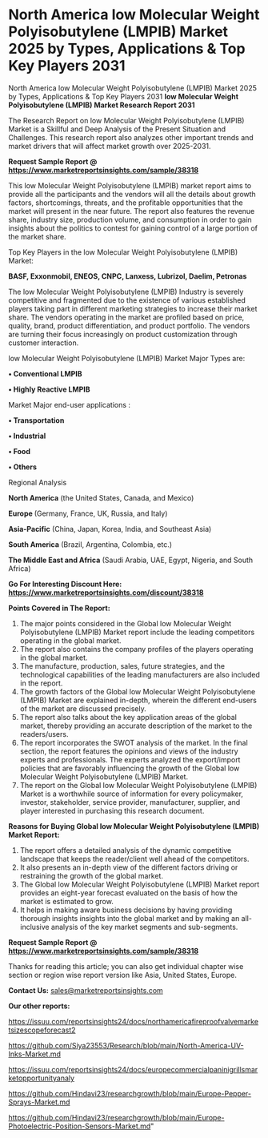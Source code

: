 # North America low Molecular Weight Polyisobutylene (LMPIB) Market 2025 by Types, Applications & Top Key Players 2031
North America low Molecular Weight Polyisobutylene (LMPIB) Market 2025 by Types, Applications & Top Key Players 2031
<strong>low Molecular Weight Polyisobutylene (LMPIB) Market Research Report 2031</strong>

The Research Report on low Molecular Weight Polyisobutylene (LMPIB) Market is a Skillful and Deep Analysis of the Present Situation and Challenges. This research report also analyzes other important trends and market drivers that will affect market growth over 2025-2031.

<strong>Request Sample Report @ <a href=https://www.marketreportsinsights.com/sample/38318>https://www.marketreportsinsights.com/sample/38318</a></strong>

This low Molecular Weight Polyisobutylene (LMPIB) market report aims to provide all the participants and the vendors will all the details about growth factors, shortcomings, threats, and the profitable opportunities that the market will present in the near future. The report also features the revenue share, industry size, production volume, and consumption in order to gain insights about the politics to contest for gaining control of a large portion of the market share.

Top Key Players in the low Molecular Weight Polyisobutylene (LMPIB) Market:

<strong>BASF, Exxonmobil, ENEOS, CNPC, Lanxess, Lubrizol, Daelim, Petronas</strong>

The low Molecular Weight Polyisobutylene (LMPIB) Industry is severely competitive and fragmented due to the existence of various established players taking part in different marketing strategies to increase their market share. The vendors operating in the market are profiled based on price, quality, brand, product differentiation, and product portfolio. The vendors are turning their focus increasingly on product customization through customer interaction.

low Molecular Weight Polyisobutylene (LMPIB) Market Major Types are:

<strong>•  Conventional LMPIB

•  Highly Reactive LMPIB</strong>

Market Major end-user applications :

<strong>•  Transportation

•  Industrial

•  Food

•  Others</strong>

Regional Analysis

</u><strong><b>North America</b></strong> (the United States, Canada, and Mexico)

<strong><b>Europe </b></strong>(Germany, France, UK, Russia, and Italy)

<strong><b>Asia-Pacific</b></strong> (China, Japan, Korea, India, and Southeast Asia)

<strong><b>South America</b></strong> (Brazil, Argentina, Colombia, etc.)

<strong><b>The Middle East and Africa</b></strong> (Saudi Arabia, UAE, Egypt, Nigeria, and South Africa)

<strong>Go For Interesting Discount Here: <a href=https://www.marketreportsinsights.com/discount/38318>https://www.marketreportsinsights.com/discount/38318</a></strong>

<strong>Points Covered in The Report:</strong>
<ol>
  <li>The major points considered in the Global low Molecular Weight Polyisobutylene (LMPIB) Market report include the leading competitors operating in the global market.</li>
  <li>The report also contains the company profiles of the players operating in the global market.</li>
  <li>The manufacture, production, sales, future strategies, and the technological capabilities of the leading manufacturers are also included in the report.</li>
  <li>The growth factors of the Global low Molecular Weight Polyisobutylene (LMPIB) Market are explained in-depth, wherein the different end-users of the market are discussed precisely.</li>
  <li>The report also talks about the key application areas of the global market, thereby providing an accurate description of the market to the readers/users.</li>
  <li>The report incorporates the SWOT analysis of the market. In the final section, the report features the opinions and views of the industry experts and professionals. The experts analyzed the export/import policies that are favorably influencing the growth of the Global low Molecular Weight Polyisobutylene (LMPIB) Market.</li>
  <li>The report on the Global low Molecular Weight Polyisobutylene (LMPIB) Market is a worthwhile source of information for every policymaker, investor, stakeholder, service provider, manufacturer, supplier, and player interested in purchasing this research document.</li>
</ol>
<strong>Reasons for Buying Global low Molecular Weight Polyisobutylene (LMPIB) Market Report:</strong>

<ol>
  <li>The report offers a detailed analysis of the dynamic competitive landscape that keeps the reader/client well ahead of the competitors.</li>
  <li>It also presents an in-depth view of the different factors driving or restraining the growth of the global market.</li>
  <li>The Global low Molecular Weight Polyisobutylene (LMPIB) Market report provides an eight-year forecast evaluated on the basis of how the market is estimated to grow.</li>
  <li>It helps in making aware business decisions by having providing thorough insights insights into the global market and by making an all-inclusive analysis of the key market segments and sub-segments.</li>
</ol>
<strong>Request Sample Report @ <a href=https://www.marketreportsinsights.com/sample/38318>https://www.marketreportsinsights.com/sample/38318</a></strong>


Thanks for reading this article; you can also get individual chapter wise section or region wise report version like Asia, United States, Europe.

<strong>Contact Us:</strong>
sales@marketreportsinsights.com

<strong>Our other reports:</strong>

<a href=https://issuu.com/reportsinsights24/docs/northamericafireproofvalvemarketsizescopeforecast2>https://issuu.com/reportsinsights24/docs/northamericafireproofvalvemarketsizescopeforecast2</a>

<a href=https://github.com/Siya23553/Research/blob/main/North-America-UV-Inks-Market.md>https://github.com/Siya23553/Research/blob/main/North-America-UV-Inks-Market.md</a>

<a href=https://issuu.com/reportsinsights24/docs/europecommercialpaninigrillsmarketopportunityanaly>https://issuu.com/reportsinsights24/docs/europecommercialpaninigrillsmarketopportunityanaly</a>

<a href=https://github.com/Hindavi23/researchgrowth/blob/main/Europe-Pepper-Sprays-Market.md>https://github.com/Hindavi23/researchgrowth/blob/main/Europe-Pepper-Sprays-Market.md</a>

<a href=https://github.com/Hindavi23/researchgrowth/blob/main/Europe-Photoelectric-Position-Sensors-Market.md>https://github.com/Hindavi23/researchgrowth/blob/main/Europe-Photoelectric-Position-Sensors-Market.md</a>"
